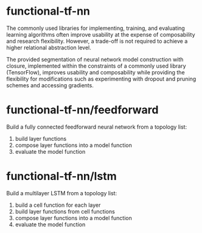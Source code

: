# functional-tf-nn

The commonly used libraries for implementing, training, and evaluating learning algorithms often improve usability at the expense of composability and research flexibility. However, a trade-off is not required to achieve a higher relational abstraction level.

The provided segmentation of neural network model construction with closure, implemented within the constraints of a commonly used library (TensorFlow), improves usability and composability while providing the flexibility for modifications such as experimenting with dropout and pruning schemes and accessing gradients.

# functional-tf-nn/feedforward
Build a fully connected feedforward neural network from a topology list:

1) build layer functions
2) compose layer functions into a model function
3) evaluate the model function

# functional-tf-nn/lstm
Build a multilayer LSTM from a topology list: 

1) build a cell function for each layer
2) build layer functions from cell functions
3) compose layer functions into a model function 
4) evaluate the model function


